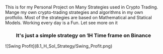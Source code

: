 This is for my Personal Project on Many Strategies used in Crypto Trading. 
Mange my own crypto-trading strategies and algorithms in my own protfolio.
Most of the strategies are based on Mathematical and Statical Models.
Working every day is a Fun.
Let see more on it

<h3 align="center">It's just a simple strategy on 1H Time frame on Binance</h3>
![Swing Profit](8.1_H_Sol_Strategy/Swing_Profit.png)

